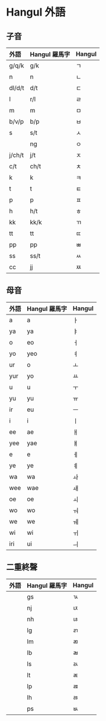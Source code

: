 # Hangul 外語

## 子音

| 外語 | Hangul 羅馬字 | Hangul |
| :--- | :--- | :--- |
| g/q/k | g/k | ㄱ |
| n | n | ㄴ |
| dl/d/t | d/t | ㄷ |
| l | r/l | ㄹ |
| m | m | ㅁ |
| b/v/p | b/p | ㅂ |
| s | s/t | ㅅ |
|| ng | ㅇ |
| j/ch/t | j/t | ㅈ |
| c/t | ch/t | ㅊ |
| k | k | ㅋ |
| t | t | ㅌ |
| p | p | ㅍ |
| h | h/t | ㅎ |
| kk | kk/k | ㄲ |
| tt | tt | ㄸ |
| pp | pp | ㅃ |
| ss | ss/t | ㅆ |
| cc | jj | ㅉ |

## 母音

| 外語 | Hangul 羅馬字 | Hangul |
| :--- | :--- | :--- |
| a | a | ㅏ |
| ya | ya | ㅑ |
| o | eo | ㅓ |
| yo | yeo | ㅕ |
| ur | o | ㅗ |
| yur | yo | ㅛ |
| u | u | ㅜ |
| yu | yu | ㅠ |
| ir | eu | ㅡ |
| i | i | ㅣ |
| ee | ae | ㅐ |
| yee | yae | ㅒ |
| e | e | ㅔ |
| ye | ye | ㅖ |
| wa | wa | ㅘ |
| wee | wae | ㅙ |
| oe | oe | ㅚ |
| wo | wo | ㅝ |
| we | we | ㅞ |
| wi | wi | ㅟ |
| iri | ui | ㅢ |

## 二重終聲

| 外語 | Hangul 羅馬字 | Hangul |
| :--- | :--- | :--- |
|| gs | ㄳ |
|| nj | ㄵ |
|| nh | ㄶ |
|| lg | ㄺ |
|| lm | ㄻ |
|| lb | ㄼ |
|| ls | ㄽ |
|| lt | ㄾ |
|| lp | ㄿ |
|| lh | ㅀ |
|| ps | ㅄ |
